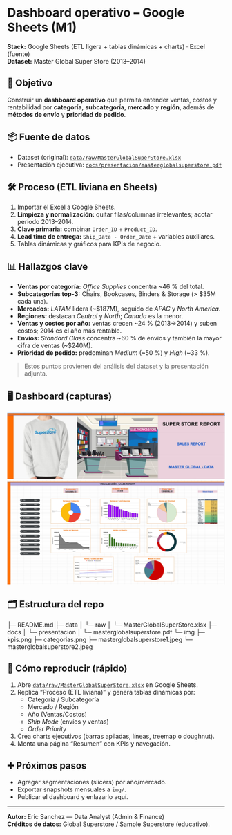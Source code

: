 # Dashboard operativo – Google Sheets (M1)

**Stack:** Google Sheets (ETL ligera + tablas dinámicas + charts) · Excel (fuente)  
**Dataset:** Master Global Super Store (2013–2014)

## 🎯 Objetivo
Construir un **dashboard operativo** que permita entender ventas, costos y rentabilidad por **categoría**, **subcategoría**, **mercado** y **región**, además de **métodos de envío** y **prioridad de pedido**.

## 📦 Fuente de datos
- Dataset (original): [`data/raw/MasterGlobalSuperStore.xlsx`](data/raw/MasterGlobalSuperStore.xlsx)  
- Presentación ejecutiva: [`docs/presentacion/masterglobalsuperstore.pdf`](docs/presentacion/masterglobalsuperstore.pdf)

## 🛠️ Proceso (ETL liviana en Sheets)
1. Importar el Excel a Google Sheets.  
2. **Limpieza y normalización:** quitar filas/columnas irrelevantes; acotar periodo 2013–2014.  
3. **Clave primaria:** combinar `Order_ID` + `Product_ID`.  
4. **Lead time de entrega:** `Ship_Date - Order_Date` + variables auxiliares.  
5. Tablas dinámicas y gráficos para KPIs de negocio.

## 📊 Hallazgos clave
- **Ventas por categoría:** *Office Supplies* concentra ~46 % del total.  
- **Subcategorías top-3:** Chairs, Bookcases, Binders & Storage (> $35M cada una).  
- **Mercados:** *LATAM* lidera (~$187M), seguido de *APAC* y *North America*.  
- **Regiones:** destacan *Central* y *North*; *Canada* es la menor.  
- **Ventas y costos por año:** ventas crecen ~24 % (2013→2014) y suben costos; 2014 es el año más rentable.  
- **Envíos:** *Standard Class* concentra ~60 % de envíos y también la mayor cifra de ventas (~$240M).  
- **Prioridad de pedido:** predominan *Medium* (~50 %) y *High* (~33 %).

> Estos puntos provienen del análisis del dataset y la presentación adjunta.

## 🖥️ Dashboard (capturas)

<img src="img/masterglobalsuperstore1.jpeg" alt="Portada del dashboard en Google Sheets" />

<img src="img/masterglobalsuperstore2.jpeg" alt="Vista del dashboard con KPIs por categoría, mercado, región, envíos y prioridad" />

## 🗂️ Estructura del repo

├─ README.md
├─ data
│  └─ raw
│     └─ MasterGlobalSuperStore.xlsx
├─ docs
│  └─ presentacion
│     └─ masterglobalsuperstore.pdf
└─ img
├─ kpis.png
├─ categorias.png
├─ masterglobalsuperstore1.jpeg
└─ masterglobalsuperstore2.jpeg

## 🧪 Cómo reproducir (rápido)
1. Abre [`data/raw/MasterGlobalSuperStore.xlsx`](data/raw/MasterGlobalSuperStore.xlsx) en Google Sheets.  
2. Replica “Proceso (ETL liviana)” y genera tablas dinámicas por:
   - Categoría / Subcategoría  
   - Mercado / Región  
   - Año (Ventas/Costos)  
   - *Ship Mode* (envíos y ventas)  
   - *Order Priority*
3. Crea charts ejecutivos (barras apiladas, líneas, treemap o doughnut).  
4. Monta una página “Resumen” con KPIs y navegación.  

## ➕ Próximos pasos
- Agregar segmentaciones (slicers) por año/mercado.  
- Exportar snapshots mensuales a `img/`.  
- Publicar el dashboard y enlazarlo aquí.

---

**Autor:** Eric Sanchez — Data Analyst (Admin & Finance)  
**Créditos de datos:** Global Superstore / Sample Superstore (educativo).

